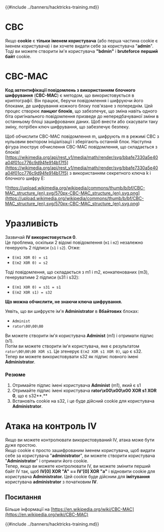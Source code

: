 {{#include ../banners/hacktricks-training.md}}

# CBC

Якщо **cookie** є **тільки** **іменем користувача** (або перша частина cookie є іменем користувача) і ви хочете видати себе за користувача "**admin**". Тоді ви можете створити ім'я користувача **"bdmin"** і **bruteforce** **перший байт** cookie.

# CBC-MAC

**Код автентифікації повідомлень з використанням блочного шифрування** (**CBC-MAC**) є методом, що використовується в криптографії. Він працює, беручи повідомлення і шифруючи його блоками, де шифрування кожного блоку пов'язане з попереднім. Цей процес створює **ланцюг блоків**, що забезпечує, що зміна навіть одного біта оригінального повідомлення призведе до непередбачуваної зміни в останньому блоці зашифрованих даних. Щоб внести або скасувати таку зміну, потрібен ключ шифрування, що забезпечує безпеку.

Щоб обчислити CBC-MAC повідомлення m, шифрують m в режимі CBC з нульовим вектором ініціалізації і зберігають останній блок. Наступна фігура ілюструє обчислення CBC-MAC повідомлення, що складається з блоків![https://wikimedia.org/api/rest_v1/media/math/render/svg/bbafe7330a5e40a04f01cc776c9d94fe914b17f5](https://wikimedia.org/api/rest_v1/media/math/render/svg/bbafe7330a5e40a04f01cc776c9d94fe914b17f5) з використанням секретного ключа k і блочного шифру E:

![https://upload.wikimedia.org/wikipedia/commons/thumb/b/bf/CBC-MAC_structure_(en).svg/570px-CBC-MAC_structure_(en).svg.png](<https://upload.wikimedia.org/wikipedia/commons/thumb/b/bf/CBC-MAC_structure_(en).svg/570px-CBC-MAC_structure_(en).svg.png>)

# Уразливість

Зазвичай **IV використовується 0**.\
Це проблема, оскільки 2 відомі повідомлення (`m1` і `m2`) незалежно генерують 2 підписи (`s1` і `s2`). Отже:

- `E(m1 XOR 0) = s1`
- `E(m2 XOR 0) = s2`

Тоді повідомлення, що складається з m1 і m2, конкатенованих (m3), генеруватиме 2 підписи (s31 і s32):

- `E(m1 XOR 0) = s31 = s1`
- `E(m2 XOR s1) = s32`

**Що можна обчислити, не знаючи ключа шифрування.**

Уявіть, що ви шифруєте ім'я **Administrator** в **8байтових** блоках:

- `Administ`
- `rator\00\00\00`

Ви можете створити ім'я користувача **Administ** (m1) і отримати підпис (s1).\
Потім ви можете створити ім'я користувача, яке є результатом `rator\00\00\00 XOR s1`. Це згенерує `E(m2 XOR s1 XOR 0)`, що є s32.\
Тепер ви можете використовувати s32 як підпис повного імені **Administrator**.

### Резюме

1. Отримайте підпис імені користувача **Administ** (m1), який є s1
2. Отримайте підпис імені користувача **rator\x00\x00\x00 XOR s1 XOR 0**, що є s32**.**
3. Встановіть cookie на s32, і це буде дійсний cookie для користувача **Administrator**.

# Атака на контроль IV

Якщо ви можете контролювати використовуваний IV, атака може бути дуже простою.\
Якщо cookie є просто зашифрованим іменем користувача, щоб видати себе за користувача "**administrator**", ви можете створити користувача "**Administrator**" і отримати його cookie.\
Тепер, якщо ви можете контролювати IV, ви можете змінити перший байт IV так, щоб **IV\[0] XOR "A" == IV'\[0] XOR "a"** і відновити cookie для користувача **Administrator.** Цей cookie буде дійсним для **імітування** користувача **administrator** з початковим **IV**.

## Посилання

Більше інформації на [https://en.wikipedia.org/wiki/CBC-MAC](https://en.wikipedia.org/wiki/CBC-MAC)

{{#include ../banners/hacktricks-training.md}}
